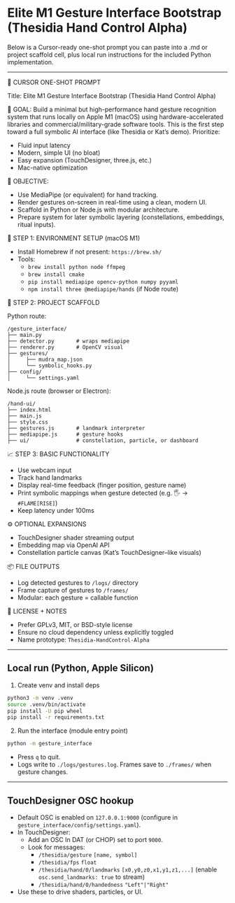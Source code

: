 # Elite M1 Gesture Interface Bootstrap (Thesidia Hand Control Alpha)

Below is a Cursor-ready one-shot prompt you can paste into a .md or project scaffold cell, plus local run instructions for the included Python implementation.

---

🧱 CURSOR ONE-SHOT PROMPT

Title: Elite M1 Gesture Interface Bootstrap (Thesidia Hand Control Alpha)

🧠 GOAL:
Build a minimal but high-performance hand gesture recognition system that runs locally on Apple M1 (macOS) using hardware-accelerated libraries and commercial/military-grade software tools. This is the first step toward a full symbolic AI interface (like Thesidia or Kat’s demo). Prioritize:

- Fluid input latency
- Modern, simple UI (no bloat)
- Easy expansion (TouchDesigner, three.js, etc.)
- Mac-native optimization

🎯 OBJECTIVE:
- Use MediaPipe (or equivalent) for hand tracking.
- Render gestures on-screen in real-time using a clean, modern UI.
- Scaffold in Python or Node.js with modular architecture.
- Prepare system for later symbolic layering (constellations, embeddings, ritual inputs).

🧰 STEP 1: ENVIRONMENT SETUP (macOS M1)
- Install Homebrew if not present: `https://brew.sh/`
- Tools:
  - `brew install python node ffmpeg`
  - `brew install cmake`
  - `pip install mediapipe opencv-python numpy pyyaml`
  - `npm install three @mediapipe/hands` (if Node route)

🧱 STEP 2: PROJECT SCAFFOLD

Python route:

```
/gesture_interface/
├── main.py
├── detector.py       # wraps mediapipe
├── renderer.py       # OpenCV visual
├── gestures/
│     ├── mudra_map.json
│     └── symbolic_hooks.py
├── config/
│     └── settings.yaml
```

Node.js route (browser or Electron):

```
/hand-ui/
├── index.html
├── main.js
├── style.css
├── gestures.js       # landmark interpreter
├── mediapipe.js      # gesture hooks
├── ui/               # constellation, particle, or dashboard
```

📈 STEP 3: BASIC FUNCTIONALITY
- Use webcam input
- Track hand landmarks
- Display real-time feedback (finger position, gesture name)
- Print symbolic mappings when gesture detected (e.g. 🖐 → `#FLAME[RISE]`)
- Keep latency under 100ms

⚙️ OPTIONAL EXPANSIONS
- TouchDesigner shader streaming output
- Embedding map via OpenAI API
- Constellation particle canvas (Kat’s TouchDesigner–like visuals)

📦 FILE OUTPUTS
- Log detected gestures to `/logs/` directory
- Frame capture of gestures to `/frames/`
- Modular: each gesture = callable function

📜 LICENSE + NOTES
- Prefer GPLv3, MIT, or BSD-style license
- Ensure no cloud dependency unless explicitly toggled
- Name prototype: `Thesidia-HandControl-Alpha`

---

## Local run (Python, Apple Silicon)

1) Create venv and install deps

```bash
python3 -m venv .venv
source .venv/bin/activate
pip install -U pip wheel
pip install -r requirements.txt
```

2) Run the interface (module entry point)

```bash
python -m gesture_interface
```

- Press `q` to quit.
- Logs write to `./logs/gestures.log`. Frames save to `./frames/` when gesture changes.

---

## TouchDesigner OSC hookup

- Default OSC is enabled on `127.0.0.1:9000` (configure in `gesture_interface/config/settings.yaml`).
- In TouchDesigner:
  - Add an OSC In DAT (or CHOP) set to port `9000`.
  - Look for messages:
    - `/thesidia/gesture` `[name, symbol]`
    - `/thesidia/fps` `float`
    - `/thesidia/hand/0/landmarks` `[x0,y0,z0,x1,y1,z1,...]` (enable `osc.send_landmarks: true` to stream)
    - `/thesidia/hand/0/handedness` `"Left"|"Right"`
- Use these to drive shaders, particles, or UI.

